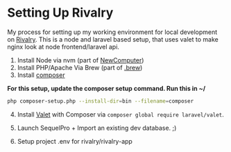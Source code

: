 # Setting Up Rivalry

My process for setting up my working environment for local development on [Rivalry](www.rivalry.com). This is a node and laravel based setup, that uses valet to make nginx look at node frontend/laravel api.

1. Install Node via nvm (part of [NewComputer](./NewComputer.md))
2. Install PHP/Apache Via Brew (part of [.brew](./.brew))
3. Install [composer](https://getcomposer.org/doc/00-intro.md)

**For this setup, update the composer setup command. Run this in ~/**

```bash
php composer-setup.php --install-dir=bin --filename=composer
```

4. Install [Valet](https://laravel.com/docs/6.x/valet) with Composer via `composer global require laravel/valet`.

5. Launch SequelPro + Import an existing dev database. ;)

6. Setup project .env for rivalry/rivalry-app